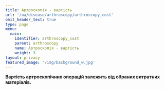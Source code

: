 ```yaml
---
title: Артроскопія - вартість
url: '/ua/disease/arthroscopy/arthroscopy_cost'
omit_header_text: true
type: page
menu:
  main:
    identifier: arthroscopy_cost
    parent: arthroscopy
    name: Артроскопія - вартість
    weight: 3
layout: privacy
featured_image: '/img/background_w.jpg'
---
```


**Вартість артроскопічних операцій залежить від обраних витратних матеріалів.**